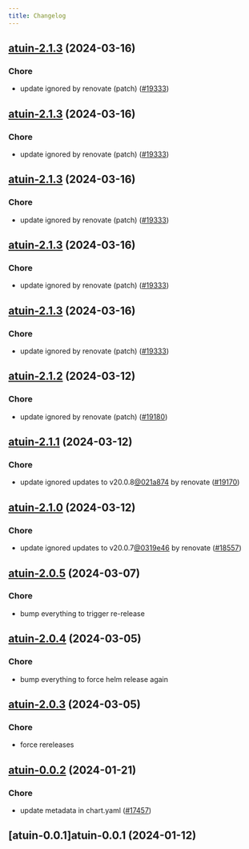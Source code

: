 ```yaml
---
title: Changelog
---
```




## [atuin-2.1.3](https://github.com/truecharts/charts/compare/atuin-2.1.2...atuin-2.1.3) (2024-03-16)

### Chore



- update ignored by renovate (patch) ([#19333](https://github.com/truecharts/charts/issues/19333))


## [atuin-2.1.3](https://github.com/truecharts/charts/compare/atuin-2.1.2...atuin-2.1.3) (2024-03-16)

### Chore



- update ignored by renovate (patch) ([#19333](https://github.com/truecharts/charts/issues/19333))


## [atuin-2.1.3](https://github.com/truecharts/charts/compare/atuin-2.1.2...atuin-2.1.3) (2024-03-16)

### Chore



- update ignored by renovate (patch) ([#19333](https://github.com/truecharts/charts/issues/19333))


## [atuin-2.1.3](https://github.com/truecharts/charts/compare/atuin-2.1.2...atuin-2.1.3) (2024-03-16)

### Chore



- update ignored by renovate (patch) ([#19333](https://github.com/truecharts/charts/issues/19333))


## [atuin-2.1.3](https://github.com/truecharts/charts/compare/atuin-2.1.2...atuin-2.1.3) (2024-03-16)

### Chore



- update ignored by renovate (patch) ([#19333](https://github.com/truecharts/charts/issues/19333))


## [atuin-2.1.2](https://github.com/truecharts/charts/compare/atuin-2.1.1...atuin-2.1.2) (2024-03-12)

### Chore



- update ignored by renovate (patch) ([#19180](https://github.com/truecharts/charts/issues/19180))


## [atuin-2.1.1](https://github.com/truecharts/charts/compare/atuin-2.1.0...atuin-2.1.1) (2024-03-12)

### Chore



- update ignored updates to v20.0.8[@021a874](https://github.com/021a874) by renovate ([#19170](https://github.com/truecharts/charts/issues/19170))


## [atuin-2.1.0](https://github.com/truecharts/charts/compare/atuin-2.0.5...atuin-2.1.0) (2024-03-12)

### Chore



- update ignored updates to v20.0.7[@0319e46](https://github.com/0319e46) by renovate ([#18557](https://github.com/truecharts/charts/issues/18557))


## [atuin-2.0.5](https://github.com/truecharts/charts/compare/atuin-2.0.4...atuin-2.0.5) (2024-03-07)

### Chore



- bump everything to trigger re-release


## [atuin-2.0.4](https://github.com/truecharts/charts/compare/atuin-2.0.3...atuin-2.0.4) (2024-03-05)

### Chore



- bump everything to force helm release again


## [atuin-2.0.3](https://github.com/truecharts/charts/compare/atuin-2.0.2...atuin-2.0.3) (2024-03-05)

### Chore



- force rereleases








## [atuin-0.0.2](https://github.com/truecharts/charts/compare/atuin-0.0.1...atuin-0.0.2) (2024-01-21)

### Chore



- update metadata in chart.yaml ([#17457](https://github.com/truecharts/charts/issues/17457))




## [atuin-0.0.1]atuin-0.0.1 (2024-01-12)